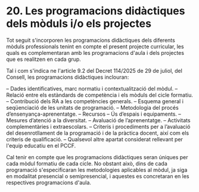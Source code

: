 # 20. Les programacions didàctiques dels mòduls i/o els projectes

Tot seguit s'incorporen les programacions didàctiques dels diferents mòduls professionals tenint en compte el present projecte curricular, les quals es complementaran amb les programacions d'aula i dels projectes que es realitzen en cada grup.

Tal i com s'indica ne l'article 9.2 del Decret 114/2025 de 29 de juliol, del Consell, les programacions didàctiques inclouran:

– Dades identificatives, marc normatiu i contextualització del mòdul.
– Relació entre els estàndards de competència i els mòduls del cicle formatiu.
– Contribució dels RA a les competències generals.
– Esquema general i seqüenciació de les unitats de programació.
– Metodologia del procés d’ensenyança-aprenentatge.
– Recursos
– Ús d’espais i equipaments.
– Mesures d’atenció a la diversitat.
– Avaluació de l’aprenentatge.
– Activitats complementàries i extraescolars.
– Criteris i procediments per a l’avaluació del desenrotllament de la programació i de la pràctica docent, així com els criteris de qualificació.
– Qualsevol altre apartat considerat rellevant per l'equip educatiu en el PCCF.

Cal tenir en compte que les programacions didàctiques seran úniques per cada mòdul formatiu de cada cicle. No obstant això, dins de cada programació s'especificaran les metodologies aplicables al mòdul, ja siga en modalitat presencial o semipresencial, i aquestes es concretaran en les respectives programacions d'aula.
